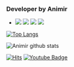 ### Developer by Animir 

- <img src="https://img.shields.io/badge/Kotlin-Main-blue?logo=kotlin&logoColor=white"> <img src="https://img.shields.io/badge/Android-Main-green?logo=android&logoColor=white">  <img src="https://img.shields.io/badge/JavaScript-Sub-yellow?logo=javascript&logoColor=white">  <img src="https://img.shields.io/badge/PHP-Sub-orange?logo=php&logoColor=white">


[![Top Langs](https://github-readme-stats.vercel.app/api/top-langs/?username=animirsoft&layout=compact)](https://github.com/anuraghazra/github-readme-stats) 

![Animir github stats](https://github-readme-stats.vercel.app/api?username=animirsoft&show_icons=true)

  
[![Hits](https://hits.seeyoufarm.com/api/count/incr/badge.svg?url=https%3A%2F%2Fgithub.com%2FAnimirSoft&count_bg=%2379C83D&title_bg=%23555555&icon=&icon_color=%23E7E7E7&title=hits&edge_flat=true)](https://hits.seeyoufarm.com) [![Youtube Badge](https://img.shields.io/badge/Youtube-ff0000?style=flat-square&logo=youtube&link=https://www.youtube.com/user/iris1756able)](https://www.youtube.com/user/iris1756able)




<!-- 배지 : https://shields.io/ 아이콘 : https://simpleicons.org/ -->

<!-- <left><img src="https://user-images.githubusercontent.com/25942272/109255407-46b91080-7837-11eb-9c06-e63e8c7236e7.jpg" width="25%" height="25%"></left> -->

<!-- [![Hits](https://hits.seeyoufarm.com/api/count/incr/badge.svg?url=https%3A%2F%2Fgithub.com%2FAnimirSoft&count_bg=%2379C83D&title_bg=%23555555&icon=&icon_color=%23E7E7E7&title=hits&edge_flat=true)](https://hits.seeyoufarm.com) -->

<!-- [![Tech Blog Badge](https://camo.githubusercontent.com/1dfd498a979c2d50880d6ed92c8c31413575063ea3a38df54bba28620e84ba5f/687474703a2f2f696d672e736869656c64732e696f2f62616467652f2d54656368253230626c6f672d626c61636b3f7374796c653d666c61742d737175617265266c6f676f3d676974687562266c696e6b3d68747470733a2f2f7a7a737a612e6769746875622e696f2f)](https://zzsza.github.io/) -->

<!-- [![Linkedin Badge](https://camo.githubusercontent.com/8933bfda6fb4631781c7b66084ac291bfa6b198714f7c610f4b545d1a5e60a03/68747470733a2f2f696d672e736869656c64732e696f2f62616467652f2d4c696e6b6564496e2d626c75653f7374796c653d666c61742d737175617265266c6f676f3d4c696e6b6564696e266c6f676f436f6c6f723d7768697465266c696e6b3d68747470733a2f2f7777772e6c696e6b6564696e2e636f6d2f696e2f73656f6e672d79756e2d6279656f6e2d3831383361383131332f)](https://www.linkedin.com/) -->

<!-- [![Youtube Badge](https://img.shields.io/badge/Youtube-ff0000?style=flat-square&logo=youtube&link=https://www.youtube.com/user/iris1756able)](https://www.youtube.com/user/iris1756able) -->

<!-- [![Facebook Badge](https://camo.githubusercontent.com/2fe3f533489be145639fcb8a81b59a308b37d56153bef03f36409ccf672a2884/68747470733a2f2f696d672e736869656c64732e696f2f62616467652f2d46616365626f6f6b2d3138373766323f7374796c653d666c61742d737175617265266c6f676f3d66616365626f6f6b266c6f676f436f6c6f723d7768697465266c696e6b3d68747470733a2f2f7777772e66616365626f6f6b2e636f6d2f7a7a737a61)](https://www.facebook.com)  -->

<!-- [![Instagram Badge](https://camo.githubusercontent.com/56ce0bac8c92051fc20744a02ef96f4361f92c36032d765312d31e25995391a3/68747470733a2f2f696d672e736869656c64732e696f2f62616467652f2d496e7374616772616d2d6464326137623f7374796c653d666c61742d737175617265266c6f676f3d696e7374616772616d266c6f676f436f6c6f723d7768697465266c696e6b3d68747470733a2f2f7777772e696e7374616772616d2e636f6d2f646174612e736369656e746973742f)](https://www.instagram.com/)  -->

<!-- [![Gmail Badge](https://camo.githubusercontent.com/232ae39e76c443e7f22fd44c25b87c9808f6baad8f0ae084704e8d0ca23339c8/68747470733a2f2f696d672e736869656c64732e696f2f62616467652f2d476d61696c2d6431343833363f7374796c653d666c61742d737175617265266c6f676f3d476d61696c266c6f676f436f6c6f723d7768697465266c696e6b3d6d61696c746f3a736e756779756e303140676d61696c2e636f6d)](mailto:iris1756@gmail.com) -->

